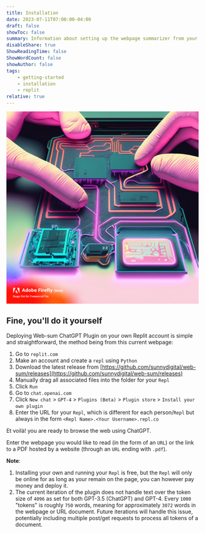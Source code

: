 ```yaml
---
title: Installation
date: 2023-07-11T07:00:00-04:00
draft: false
showToc: false
summary: Information about setting up the webpage summarizer from your own Replit app
disableShare: true
ShowReadingTime: false
ShowWordCount: false
showAuthor: false
tags:
    - getting-started
    - installation
    - replit
relative: true
---
```


![](images/installation.jpg)

## Fine, you'll do it yourself

Deploying Web-sum ChatGPT Plugin on your own Replit account is simple and straightforward, the method being from this current webpage:

1. Go to `replit.com`
2. Make an account and create a `repl` using `Python`
3. Download the latest release from [https://github.com/sunnydigital/web-sum/releases](https://github.com/sunnydigital/web-sum/releases)
4. Manually drag all associated files into the folder for your `Repl`
5. Click `Run`
6. Go to `chat.openai.com`
7. Click `New chat` > `GPT-4` > `Plugins (Beta)` > `Plugin store` > `Install your own plugin`
8. Enter the URL for your `Repl`, which is different for each person/`Repl` but always in the form `<Repl Name>.<Your Username>.repl.co`

Et voilà! you are ready to browse the web using ChatGPT.

Enter the webpage you would like to read (in the form of an `URL`) or the link to a PDF hosted by a website (through an `URL` ending with `.pdf`).

**Note**: 
1. Installing your own and running your `Repl` is free, but the `Repl` will only be online for as long as your remain on the page, you can however pay money and deploy it.
2. The current iteration of the plugin does not handle text over the token size of `4096` as set for both GPT-3.5 (ChatGPT) and GPT-4. Every `1000` "tokens" is roughly `750` words, meaning for approximately `3072` words in the webpage or URL document. Future iterations will handle this issue, potentially including multiple post/get requests to process all tokens of a document.